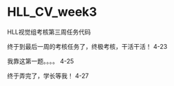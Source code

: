 # HLL_CV_week3
HLL视觉组考核第三周任务代码

终于到最后一周的考核任务了，终极考核，干活干活！  4-23

我靠这第一题。。。。  4-25


终于弄完了，学长等我！  4-27
